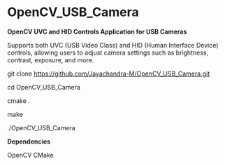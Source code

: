 # OpenCV_USB_Camera
**OpenCV UVC and HID Controls Application for USB Cameras**

Supports both UVC (USB Video Class) and HID (Human Interface Device) controls, allowing users to adjust camera settings such as brightness, contrast, exposure, and more.

git clone https://github.com/Jayachandra-M/OpenCV_USB_Camera.git

cd OpenCV_USB_Camera

cmake .

make

./OpenCV_USB_Camera

**Dependencies**

OpenCV
CMake
